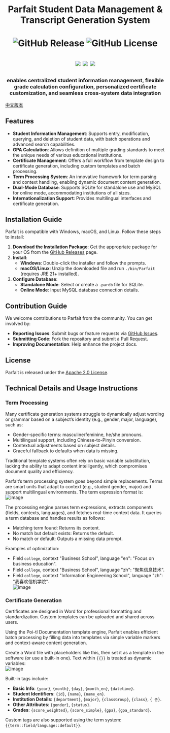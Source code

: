 <h1 align="center">
Parfait Student Data Management & Transcript Generation System
</h1>
<h1 align="center">
<img alt="GitHub Release" src="https://img.shields.io/github/v/release/elebirds/Parfait">
<img alt="GitHub License" src="https://img.shields.io/github/license/elebirds/Parfait">


<a href="https://github.com/elebirds"><img src="https://img.shields.io/badge/lead-elebirds-lightblue"></a>
<a href="https://github.com/MidRatKing"><img src="https://img.shields.io/badge/maintainer-MidRatKing-blue"></a>
<a href="https://github.com/bctd7"><img src="https://img.shields.io/badge/maintainer-bctd7-blue"></a>
</p>
</h1>
<h3 align="center">
enables centralized student information management, flexible grade calculation configuration, personalized certificate customization, and seamless cross-system data integration
</h3>

[中文版本](README.md)

## Features
- **Student Information Management**: Supports entry, modification, querying, and deletion of student data, with batch operations and advanced search capabilities.
- **GPA Calculation**: Allows definition of multiple grading standards to meet the unique needs of various educational institutions.
- **Certificate Management**: Offers a full workflow from template design to certificate generation, including custom templates and batch processing.
- **Term Processing System**: An innovative framework for term parsing and context handling, enabling dynamic document content generation.
- **Dual-Mode Database**: Supports SQLite for standalone use and MySQL for online mode, accommodating institutions of all sizes.
- **Internationalization Support**: Provides multilingual interfaces and certificate generation.

## Installation Guide
Parfait is compatible with Windows, macOS, and Linux. Follow these steps to install:
1. **Download the Installation Package**: Get the appropriate package for your OS from the [GitHub Releases](https://github.com/elebirds/Parfait/releases) page.
2. **Install**:
   - **Windows**: Double-click the installer and follow the prompts.
   - **macOS/Linux**: Unzip the downloaded file and run `./bin/Parfait` (requires JRE 21+ installed).
3. **Configure Database**:
   - **Standalone Mode**: Select or create a `.pardb` file for SQLite.
   - **Online Mode**: Input MySQL database connection details.

## Contribution Guide
We welcome contributions to Parfait from the community. You can get involved by:
- **Reporting Issues**: Submit bugs or feature requests via [GitHub Issues](https://github.com/elebirds/Parfait/issues).
- **Submitting Code**: Fork the repository and submit a Pull Request.
- **Improving Documentation**: Help enhance the project docs.

## License
Parfait is released under the [Apache 2.0 License](LICENSE).

## Technical Details and Usage Instructions

### Term Processing
Many certificate generation systems struggle to dynamically adjust wording or grammar based on a subject’s identity (e.g., gender, major, language), such as:
- Gender-specific terms: masculine/feminine, he/she pronouns.
- Multilingual support, including Chinese-to-Pinyin conversion.
- Contextual adjustments based on subject details.
- Graceful fallback to defaults when data is missing.

Traditional template systems often rely on basic variable substitution, lacking the ability to adapt content intelligently, which compromises document quality and efficiency.

Parfait’s term processing system goes beyond simple replacements. Terms are smart units that adapt to context (e.g., student gender, major) and support multilingual environments. The term expression format is:  
![image](https://github.com/user-attachments/assets/dc468c2a-abb3-437a-9b6b-1a05fee2b4c0)

The processing engine parses term expressions, extracts components (fields, contexts, languages), and fetches real-time context data. It queries a term database and handles results as follows:
- Matching term found: Returns its content.
- No match but default exists: Returns the default.
- No match or default: Outputs a missing data prompt.

Examples of optimization:
- Field `college`, context "Business School", language "en": "Focus on business education".
- Field `college`, context "Business School", language "zh": "聚焦信息技术".
- Field `college`, context "Information Engineering School", language "zh": "我喜欢信机学院".  
![image](https://github.com/user-attachments/assets/73949412-8fbc-420e-99d9-be789a280865)

### Certificate Generation
Certificates are designed in Word for professional formatting and standardization. Custom templates can be uploaded and shared across users.

Using the Poi-tl Documentation template engine, Parfait enables efficient batch processing by filling data into templates via simple variable markers and context-aware content generation.

Create a Word file with placeholders like this, then set it as a template in the software (or use a built-in one). Text within `{{}}` is treated as dynamic variables:  
![image](https://github.com/user-attachments/assets/08e3c42b-aa4b-48ff-a165-ae4bcc1d34bb)

Built-in tags include:
- **Basic Info**: `{year}`, `{month}`, `{day}`, `{month_en}`, `{datetime}`.
- **Student Identifiers**: `{id}`, `{name}`, `{name_en}`.
- **Institution Details**: `{department}`, `{major}`, `{classGroup}`, `{class}`, `{ 존}`.
- **Other Attributes**: `{gender}`, `{status}`.
- **Grades**: `{score_weighted}`, `{score_simple}`, `{gpa}`, `{gpa_standard}`.

Custom tags are also supported using the term system: `{{term::field/language::default}}`.
